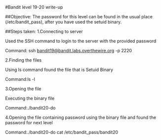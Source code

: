 #Bandit level 19-20 write-up

##Objective: The password for this level can be found in the usual place (/etc/bandit_pass), after you have used the setuid binary.

##Steps taken: 1.Connecting to server

Used the SSH command to login to the server with the provided password

Command: ssh bandit19@bandit.labs.overthewire.org -p 2220

2.Finding the files

Using ls command found the file that is Setuid Binary

Command:ls -l

3.Opening the file

Executing the binary file

Command:./bandit20-do 

4.Opening the file containing password using the binary file and found the password for next level

Command:./bandit20-do cat /etc/bandit_pass/bandit20

